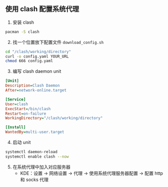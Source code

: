 ## 使用 clash 配置系统代理
1. 安装 clash
```sh
pacman -S clash
```
2. 找一个位置放下配置文件
`download_config.sh`
```sh
cd "/clash/working/directory"
curl -o config.yaml YOUR_URL
chmod 666 config.yaml
```
3. 编写 clash daemon unit
```ini
[Unit]
Description=Clash Daemon
After=network-online.target

[Service]
User=clash
ExecStart=/bin/clash
Restart=on-failure
WorkingDirectory="/clash/working/directory"

[Install]
WantedBy=multi-user.target
```
4. 启动 unit
```sh
systemctl daemon-reload
systemctl enable clash --now
```
5. 在系统代理中加入对应服务器
    - KDE：设置 -> 网络设置 -> 代理 -> 使用系统代理服务器配置 -> 配置 http 和 socks 代理
